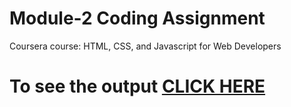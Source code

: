 # Module-2 Coding Assignment

Coursera course: HTML, CSS, and Javascript for Web Developers

# To see the output [CLICK HERE](https://yashmathur12.github.io/HTML-CSS-and-Javascript/Assignments/module%202-solution/index.html)

